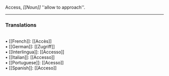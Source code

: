 Access, <i>[[Noun]]</i> ''allow to approach''.
<HR> <P> <H3>Translations</H3>
<BR>• [[French]]: [[Accès]]
<BR>• [[German]]: [[Zugriff]]
<BR>• [[Interlingua]]: [[Accesso]]
<BR>• [[Italian]]: [[Accesso]]
<BR>• [[Portuguese]]: [[Acesso]]
<BR>• [[Spanish]]: [[Acceso]]
<BR>